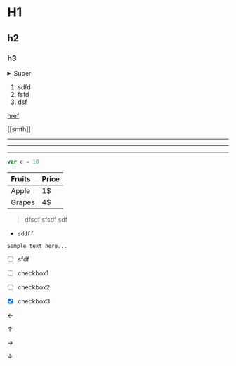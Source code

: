 # H1
## h2
### h3

<details>
<summary>Super</summary>
Details
</details>

1. sdfd
2. fsfd
3. dsf

[href]()

[[smth]] 

---
---
---

```js
var c = 10
```

| Fruits | Price |
|:--|:--|
| Apple | 1$ |
| Grapes | 4$ |

> dfsdf
> sfsdf
> sdf

  - `sddff`

```
Sample text here...
```

- [ ] sfdf
- [ ] checkbox1
- [ ] checkbox2
- [x] checkbox3


←

↑

→

↓
